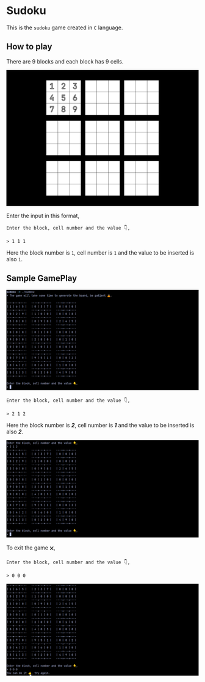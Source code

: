 # Sudoku

This is the `sudoku` game created in `C` language.

## How to play

There are 9 blocks and each block has 9 cells.

![Game board](https://raw.githubusercontent.com/surajkareppagol/Assets/main/29%20-%20Sudoku/gameBoard.png)

Enter the input in this format,

`Enter the block, cell number and the value 👇,`

`> 1 1 1`

Here the block number is `1`, cell number is `1` and the value to be inserted is also `1`.

## Sample GamePlay

![Generated game board](https://raw.githubusercontent.com/surajkareppagol/Assets/main/29%20-%20Sudoku/generatedBoard.png)

`Enter the block, cell number and the value 👇,`

`> 2 1 2`

Here the block number is **_2_**, cell number is **_1_** and the value to be inserted is also **_2_**.

![Game play](https://raw.githubusercontent.com/surajkareppagol/Assets/main/29%20-%20Sudoku/gamePlay.png)

To exit the game 🗙,

`Enter the block, cell number and the value 👇,`

`> 0 0 0`

![Exit game](https://raw.githubusercontent.com/surajkareppagol/Assets/main/29%20-%20Sudoku/exitGame.png)
